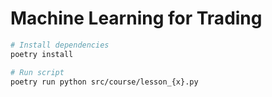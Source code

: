 # Machine Learning for Trading

```bash
# Install dependencies
poetry install
```

```bash
# Run script
poetry run python src/course/lesson_{x}.py
```
